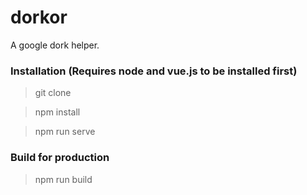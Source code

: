 # dorkor
A google dork helper.

### Installation (Requires node and vue.js to be installed first)

> git clone <url>

> npm install

> npm run serve


### Build for production

> npm run build
